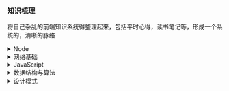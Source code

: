 ### 知识梳理
将自己杂乱的前端知识系统得整理起来，包括平时心得，读书笔记等，形成一个系统的，清晰的脉络

<details>
  <summary>Node</summary>

  - [x] [深入浅出Node.js](./node.js/index.md)
</details>

<details>
  <summary>网络基础</summary>

  - [x] [网络分层](./web/tier.md)
  - [x] [IP、TCP和DNS](./web/tcp-ip-dns.md)
  - [x] [HTTP协议介绍](./web/http.md)
  - [x] [HTTP报文内的信息](./web/http-info.md)
  - [x] [HTTP状态码](./web/status-code.md)
  - [x] [Web服务器](./web/web-server.md)
  - [x] [HTTPS](./web/https.md)
  - [x] [HTTP2.0](./web/http2.md)
</details>

<details>
  <summary>JavaScript</summary>

  - [x] [隐式转换](./javascript/implicit-conversion.md)
</details>

<details>
  <summary>数据结构与算法</summary>

  - [x] [递归简论](./data-structures/Recursion.md)
  - [x] [数组、链表、栈和队列](./data-structures/list.md)
  - [x] [树](./data-structures/tree.md)
  - [x] [散列表](./data-structures/hash-table.md)
  - [x] [优先队列(堆)](./data-structures/heap.md)
  - [x] [排序](./data-structures/sorting.md)
  - [x] [并查集](./data-structures/disjoint-sets.md)
  - [x] [图论算法](./data-structures/graph.md)
  - [x] [算法设计技巧](./data-structures/alg-design.md)
  - [x] [树的衍生](./data-structures/more-tree.md)
</details>

<details>
  <summary>设计模式</summary>

  - [x] [单例模式](./design-pattern/singleton.md)
  <!-- - [x] [数组、链表、栈和队列](./data-structures/list.md)
  - [x] [树](./data-structures/tree.md)
  - [x] [散列表](./data-structures/hash-table.md)
  - [x] [优先队列(堆)](./data-structures/heap.md)
  - [x] [排序](./data-structures/sorting.md)
  - [x] [并查集](./data-structures/disjoint-sets.md)
  - [x] [图论算法](./data-structures/graph.md)
  - [x] [算法设计技巧](./data-structures/alg-design.md)
  - [x] [树的衍生](./data-structures/more-tree.md) -->
</details>
<br/>
